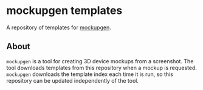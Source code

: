 # mockupgen templates
A repository of templates for [mockupgen](https://github.com/rmenon1008/mockupgen). 

## About
`mockupgen` is a tool for creating 3D device mockups from a screenshot. The tool downloads templates from this repository when a mockup is requested. `mockupgen` downloads the template index each time it is run, so this repository can be updated independently of the tool.
